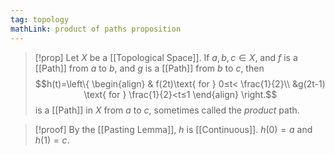 ```yaml
---
tag: topology
mathLink: product of paths proposition
---
```

>[!prop]
Let $X$ be a [[Topological Space]]. If $a,b,c\in X$, and $f$ is a [[Path]] from $a$ to $b$, and $g$ is a [[Path]] from $b$ to $c$, then $$h(t)=\left\{
\begin{align}
& f(2t)\text{ for } 0≤t< \frac{1}{2}\\
&g(2t-1) \text{ for } \frac{1}{2}<t≤1
\end{align}
\right.$$ is a [[Path]] in $X$ from $a$ to $c$, sometimes called the *product* path.

>[!proof]
>By the [[Pasting Lemma]], $h$ is [[Continuous]]. $h(0)=a$ and $h(1)=c$.
